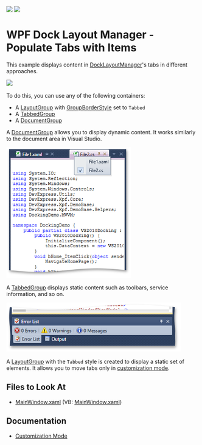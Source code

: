 <!-- default badges list -->
[![](https://img.shields.io/badge/Open_in_DevExpress_Support_Center-FF7200?style=flat-square&logo=DevExpress&logoColor=white)](https://supportcenter.devexpress.com/ticket/details/T326792)
[![](https://img.shields.io/badge/📖_How_to_use_DevExpress_Examples-e9f6fc?style=flat-square)](https://docs.devexpress.com/GeneralInformation/403183)
<!-- default badges end -->
# WPF Dock Layout Manager - Populate Tabs with Items

This example displays content in [DockLayoutManager](https://docs.devexpress.com/WPF/DevExpress.Xpf.Docking.DockLayoutManager)'s tabs in different approaches.

<img src="https://user-images.githubusercontent.com/12169834/175351620-63365ade-c0a0-4bd0-ac6c-0907dd5a3647.png" width=525px/>

To do this, you can use any of the following containers:

- A [LayoutGroup](https://docs.devexpress.com/WPF/DevExpress.Xpf.Docking.LayoutGroup) with [GroupBorderStyle](https://docs.devexpress.com/WPF/DevExpress.Xpf.Docking.LayoutGroup.GroupBorderStyle) set to `Tabbed`
- A [TabbedGroup](https://docs.devexpress.com/WPF/DevExpress.Xpf.Docking.TabbedGroup)
- A [DocumentGroup](https://docs.devexpress.com/WPF/DevExpress.Xpf.Docking.DocumentGroup)

A [DocumentGroup](https://docs.devexpress.com/WPF/DevExpress.Xpf.Docking.DocumentGroup) allows you to display dynamic content. It works similarly to the document area in Visual Studio.

![](https://raw.githubusercontent.com/DevExpress-Examples/how-to-display-items-in-tabs-t326792/15.1.3+/media/cdfa2c50-a7ba-11e5-80bf-00155d62480c.png)

A [TabbedGroup](https://docs.devexpress.com/WPF/DevExpress.Xpf.Docking.TabbedGroup) displays static content such as toolbars, service information, and so on.

![](https://raw.githubusercontent.com/DevExpress-Examples/how-to-display-items-in-tabs-t326792/15.1.3+/media/e2d07c56-a7ba-11e5-80bf-00155d62480c.png)

A [LayoutGroup](https://docs.devexpress.com/WPF/DevExpress.Xpf.Docking.LayoutGroup) with the `Tabbed` style is created to display a static set of elements. It allows you to move tabs only in [customization mode](https://docs.devexpress.com/WPF/7222/controls-and-libraries/layout-management/dock-windows/layout-functionality/customization-mode).

<!-- default file list -->
## Files to Look At

* [MainWindow.xaml](./CS/MainWindow.xaml) (VB: [MainWindow.xaml](./VB/MainWindow.xaml))
<!-- default file list end -->

## Documentation

- [Customization Mode](https://docs.devexpress.com/WPF/7222/controls-and-libraries/layout-management/dock-windows/layout-functionality/customization-mode)
